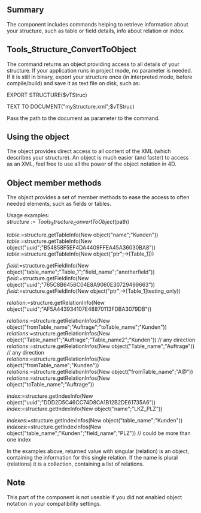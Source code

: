 ## Summary

The component includes commands helping to retrieve information about your structure, such as table or field details, info about relation or index.

## Tools_Structure_ConvertToObject

The command returns an object providing access to all details of your structure.
If your application runs in project mode, no parameter is needed.
If it is still in binary, export your structure once (in interpreted mode, before compile/build) and save it as text file on disk, such as:

EXPORT STRUCTURE($vTStruc)

TEXT TO DOCUMENT("myStructure.xml";$vTStruc)

Pass the path to the document as parameter to the command.


## Using the object

The object provides direct access to all content of the XML (which describes your structure). An object is much easier (and faster) to access as an XML, feel free to use all the power of the object notation in 4D.

## Object member methods
The object provides a set of member methods to ease the access to often needed elements, such as fields or tables.

Usage examples:  
$structure:=Tools_Structure_ConvertToObject ($path)

$table:=$structure.getTableInfo(New object("name";"Kunden"))  
$table:=$structure.getTableInfo(New object("uuid";"B54858F5EF4DA4409FFEA45A36030BA8"))
$table:=$structure.getTableInfo(New object("ptr";->[Table_1]))

$field:=$structure.getFieldInfo(New object("table_name";"Table_1";"field_name";"anotherfield"))
$field:=$structure.getFieldInfo(New object("uuid";"765C8B6456C04E8A9060E30729499663"))
$field:=$structure.getFieldInfo(New object("ptr";->[Table_1]testing_only))

$relation:=$structure.getRelationInfo(New object("uuid";"AF5A443934107E48870113FDBA3079DB"))

$relations:=$structure.getRelationInfos(New object("fromTable_name";"Auftrage";"toTable_name";"Kunden"))  
$relations:=$structure.getRelationInfos(New object("Table_name1";"Auftrage";"Table_name2";"Kunden"))  // any direction  
$relations:=$structure.getRelationInfos(New object("Table_name";"Auftrage"))  // any direction  
$relations:=$structure.getRelationInfos(New object("fromTable_name";"Kunden"))  
$relations:=$structure.getRelationInfos(New object("fromTable_name";"A@"))  
$relations:=$structure.getRelationInfos(New object("toTable_name";"Auftrage"))

$index:=$structure.getIndexInfo(New object("uuid";"DDD2D5C46CC74D8CA1B12B2DE61735A6"))
$index:=$structure.getIndexInfo(New object("name";"LKZ_PLZ"))

$indexes:=$structure.getIndexInfos(New object("table_name";"Kunden"))  
$indexes:=$structure.getIndexInfos(New object("table_name";"Kunden";"field_name";"PLZ"))  // could be more than one index  

In the examples above, returned value with singular (relation) is an object, containing the information for this single relation. If the name is plural (relations) it is a collection, containing a list of relations.


## Note
This part of the component is not useable if you did not enabled object notation in your compatibility settings.

